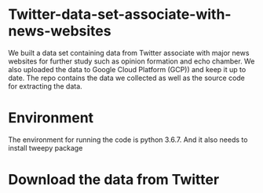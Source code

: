 # Twitter-data-set-associate-with-news-websites
We built a data set containing data from Twitter associate with major news websites for further study such as opinion formation and echo chamber. We also uploaded the data to Google Cloud Platform (GCP)) and keep it up to date. The repo contains the data we collected as well as the source code for extracting the data. 

# Environment
The environment for running the code is python 3.6.7.
And it also needs to install tweepy package

# Download the data from Twitter
